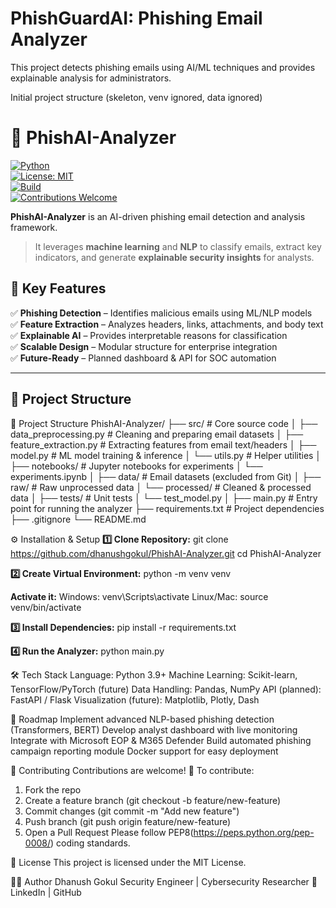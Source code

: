 # PhishGuardAI: Phishing Email Analyzer

This project detects phishing emails using AI/ML techniques and provides explainable analysis for administrators.

Initial project structure (skeleton, venv ignored, data ignored)

# 🔎 PhishAI-Analyzer  
[![Python](https://img.shields.io/badge/python-3.9%2B-blue.svg)](https://www.python.org/)  
[![License: MIT](https://img.shields.io/badge/License-MIT-green.svg)](LICENSE)  
[![Build](https://img.shields.io/badge/build-passing-brightgreen)]()  
[![Contributions Welcome](https://img.shields.io/badge/contributions-welcome-orange.svg)]()  

**PhishAI-Analyzer** is an AI-driven phishing email detection and analysis framework.  
> It leverages **machine learning** and **NLP** to classify emails, extract key indicators, and generate **explainable security insights** for analysts.  

## 📌 Key Features  
✅ **Phishing Detection** – Identifies malicious emails using ML/NLP models  
✅ **Feature Extraction** – Analyzes headers, links, attachments, and body text  
✅ **Explainable AI** – Provides interpretable reasons for classification  
✅ **Scalable Design** – Modular structure for enterprise integration  
✅ **Future-Ready** – Planned dashboard & API for SOC automation  

---

## 📂 Project Structure  



📂 Project Structure
PhishAI-Analyzer/
├── src/                     # Core source code
│   ├── data_preprocessing.py # Cleaning and preparing email datasets
│   ├── feature_extraction.py # Extracting features from email text/headers
│   ├── model.py              # ML model training & inference
│   └── utils.py              # Helper utilities
│
├── notebooks/               # Jupyter notebooks for experiments
│   └── experiments.ipynb
│
├── data/                    # Email datasets (excluded from Git)
│   ├── raw/                 # Raw unprocessed data
│   └── processed/           # Cleaned & processed data
│
├── tests/                   # Unit tests
│   └── test_model.py
│
├── main.py                  # Entry point for running the analyzer
├── requirements.txt         # Project dependencies
├── .gitignore
└── README.md



⚙️ Installation & Setup
**1️⃣ Clone Repository:**
git clone https://github.com/dhanushgokul/PhishAI-Analyzer.git
cd PhishAI-Analyzer

**2️⃣ Create Virtual Environment:**
python -m venv venv


**Activate it:**
Windows: venv\Scripts\activate
Linux/Mac: source venv/bin/activate

**3️⃣ Install Dependencies:**
pip install -r requirements.txt

**4️⃣ Run the Analyzer:**
python main.py

🛠️ Tech Stack
Language: Python 3.9+
Machine Learning: Scikit-learn, TensorFlow/PyTorch (future)
Data Handling: Pandas, NumPy
API (planned): FastAPI / Flask
Visualization (future): Matplotlib, Plotly, Dash

🚀 Roadmap
 Implement advanced NLP-based phishing detection (Transformers, BERT)
 Develop analyst dashboard with live monitoring
 Integrate with Microsoft EOP & M365 Defender
 Build automated phishing campaign reporting module
 Docker support for easy deployment

🤝 Contributing
Contributions are welcome! 🚀
To contribute:
1. Fork the repo
2. Create a feature branch (git checkout -b feature/new-feature)
3. Commit changes (git commit -m "Add new feature")
4. Push branch (git push origin feature/new-feature)
5. Open a Pull Request
Please follow PEP8(https://peps.python.org/pep-0008/) coding standards.

📜 License
This project is licensed under the MIT License.

👨‍💻 Author
Dhanush Gokul
Security Engineer | Cybersecurity Researcher
🔗 LinkedIn | GitHub
